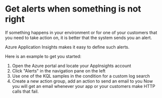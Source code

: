 # Get alerts when something is not right

If something happens in your environment or for one of your customers that you need to take action on, it is better that the system sends you an alert.

Azure Application Insights makes it easy to define such alerts.

Here is an example to get you started:
 1. Open the Azure portal and locate your AppInsights account
 2. Click "Alerts" in the navigation pane on the left
 3. Use one of the KQL samples in the condition for a custom log search 
 4. Create a new action group, add an action to send an email to you
Now you will get an email whenever your app or your customers make HTTP calls that fail.

